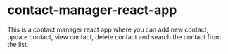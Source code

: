 # contact-manager-react-app
This is a contact manager react app where you can add new contact, update contact, view contact, delete contact and search the contact from the list.
